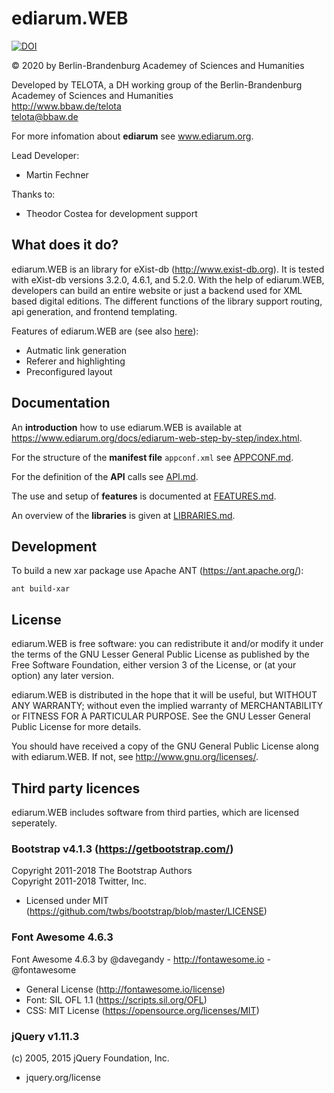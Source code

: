 # ediarum.WEB

[![DOI](https://zenodo.org/badge/DOI/10.5281/zenodo.3958831.svg)](https://doi.org/10.5281/zenodo.3958831)

© 2020 by Berlin-Brandenburg Academey of Sciences and Humanities

Developed by TELOTA, a DH working group of the Berlin-Brandenburg Academey of Sciences and Humanities  
http://www.bbaw.de/telota  
telota@bbaw.de

For more infomation about **ediarum** see www.ediarum.org.

Lead Developer:

* Martin Fechner

Thanks to: 

* Theodor Costea for development support

## What does it do?

ediarum.WEB is an library for eXist-db (http://www.exist-db.org). It is tested with eXist-db versions 3.2.0, 4.6.1, and 5.2.0. 
With the help of ediarum.WEB, developers can build an entire website or just a backend used for XML based digital editions. The different functions of the library support routing, api generation, and frontend templating.

Features of ediarum.WEB are (see also [here](FEATURES.md)):

- Autmatic link generation
- Referer and highlighting
- Preconfigured layout

## Documentation

An **introduction** how to use ediarum.WEB is available at https://www.ediarum.org/docs/ediarum-web-step-by-step/index.html.

For the structure of the **manifest file** `appconf.xml` see [APPCONF.md](APPCONF.md).

For the definition of the **API** calls see [API.md](API.md).

The use and setup of **features** is documented at [FEATURES.md](FEATURES.md).

An overview of the **libraries** is given at [LIBRARIES.md](LIBRARIES.md).

## Development

To build a new xar package use Apache ANT (https://ant.apache.org/):

`ant build-xar`

## License

ediarum.WEB is free software: you can redistribute it and/or modify it under the terms of the GNU Lesser General Public License as published by the Free Software Foundation, either version 3 of the License, or (at your option) any later version.

ediarum.WEB is distributed in the hope that it will be useful,
but WITHOUT ANY WARRANTY; without even the implied warranty of
MERCHANTABILITY or FITNESS FOR A PARTICULAR PURPOSE.  See the
GNU Lesser General Public License for more details.

You should have received a copy of the GNU General Public License
along with ediarum.WEB.  If not, see <http://www.gnu.org/licenses/>.

## Third party licences

ediarum.WEB includes software from third parties, which are licensed seperately. 

### Bootstrap v4.1.3 (https://getbootstrap.com/)

Copyright 2011-2018 The Bootstrap Authors  
Copyright 2011-2018 Twitter, Inc.

* Licensed under MIT (https://github.com/twbs/bootstrap/blob/master/LICENSE)

### Font Awesome 4.6.3 

Font Awesome 4.6.3 by @davegandy - http://fontawesome.io - @fontawesome

* General License (http://fontawesome.io/license) 
* Font: SIL OFL 1.1 (https://scripts.sil.org/OFL)
* CSS: MIT License (https://opensource.org/licenses/MIT)

### jQuery v1.11.3 

(c) 2005, 2015 jQuery Foundation, Inc. 

* jquery.org/license
